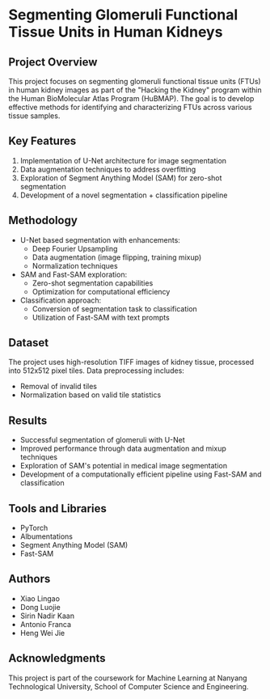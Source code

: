 # Segmenting Glomeruli Functional Tissue Units in Human Kidneys

## Project Overview
This project focuses on segmenting glomeruli functional tissue units (FTUs) in human kidney images as part of the "Hacking the Kidney" program within the Human BioMolecular Atlas Program (HuBMAP). The goal is to develop effective methods for identifying and characterizing FTUs across various tissue samples.

## Key Features
1. Implementation of U-Net architecture for image segmentation
2. Data augmentation techniques to address overfitting
3. Exploration of Segment Anything Model (SAM) for zero-shot segmentation
4. Development of a novel segmentation + classification pipeline

## Methodology
- U-Net based segmentation with enhancements:
  - Deep Fourier Upsampling
  - Data augmentation (image flipping, training mixup)
  - Normalization techniques
- SAM and Fast-SAM exploration:
  - Zero-shot segmentation capabilities
  - Optimization for computational efficiency
- Classification approach:
  - Conversion of segmentation task to classification
  - Utilization of Fast-SAM with text prompts

## Dataset
The project uses high-resolution TIFF images of kidney tissue, processed into 512x512 pixel tiles. Data preprocessing includes:
- Removal of invalid tiles
- Normalization based on valid tile statistics

## Results
- Successful segmentation of glomeruli with U-Net
- Improved performance through data augmentation and mixup techniques
- Exploration of SAM's potential in medical image segmentation
- Development of a computationally efficient pipeline using Fast-SAM and classification

## Tools and Libraries
- PyTorch
- Albumentations
- Segment Anything Model (SAM)
- Fast-SAM

## Authors
- Xiao Lingao
- Dong Luojie
- Sirin Nadir Kaan
- Antonio Franca
- Heng Wei Jie

## Acknowledgments
This project is part of the coursework for Machine Learning at Nanyang Technological University, School of Computer Science and Engineering.
